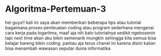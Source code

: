 # Algoritma-Pertemuan-3
hei guys!! kali ini saya akan memberikan beberapa tips atau tutorial bagaimana proses pembuatan coding atau program sederhana mengenai cara kerja pada logaritma, maaf aja nih kalo tutorialnya sedikit ngebosenin tapi next time akan aku bikin semenarik mungkin sehingga kita semua bisa belajar bareng bikin coding. pantau aja terus chanel ini karena disini kalian bisa menambah wawasan seputar dunia informatika
